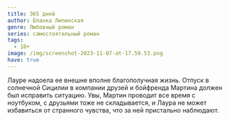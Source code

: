 ```yaml
---
title: 365 дней
author: Бланка Липинская
genre: Любовный роман
series: самостоятельный роман
tags:
  - 18+
image: /img/screenshot-2023-11-07-at-17.59.53.png
have: true
---
```

Лауре надоела ее внешне вполне благополучная жизнь. Отпуск в солнечной Сицилии в компании друзей и бойфренда Мартина должен был исправить ситуацию. Увы, Мартин проводит все время с ноутбуком, с друзьями тоже не складывается, и Лаура не может избавиться от странного чувства, что за ней пристально наблюдают.

